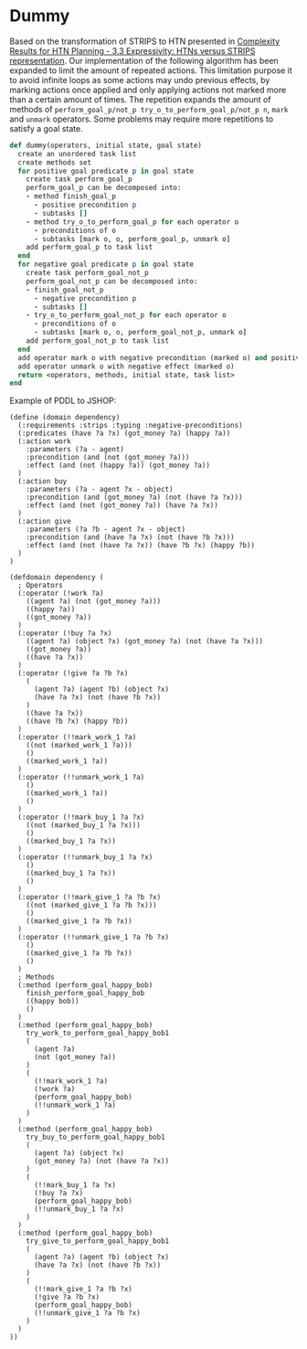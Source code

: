 # Dummy
Based on the transformation of STRIPS to HTN presented in [Complexity Results for HTN Planning - 3.3 Expressivity: HTNs versus STRIPS representation](https://pdfs.semanticscholar.org/fa4e/c2d29c9942ad290e6ac485e9d2c93f842d1c.pdf).
Our implementation of the following algorithm has been expanded to limit the amount of repeated actions.
This limitation purpose it to avoid infinite loops as some actions may undo previous effects, by marking actions once applied and only applying actions not marked more than a certain amount of times.
The repetition expands the amount of methods of ``perform_goal_p/not_p try_o_to_perform_goal_p/not_p n``, ``mark`` and ``unmark`` operators.
Some problems may require more repetitions to satisfy a goal state.

```Ruby
def dummy(operators, initial state, goal state)
  create an unordered task list
  create methods set
  for positive goal predicate p in goal state
    create task perform_goal_p
    perform_goal_p can be decomposed into:
    - method finish_goal_p
      - positive precondition p
      - subtasks []
    - method try_o_to_perform_goal_p for each operator o
      - preconditions of o
      - subtasks [mark o, o, perform_goal_p, unmark o]
    add perform_goal_p to task list
  end
  for negative goal predicate p in goal state
    create task perform_goal_not_p
    perform_goal_not_p can be decomposed into:
    - finish_goal_not_p
      - negative precondition p
      - subtasks []
    - try_o_to_perform_goal_not_p for each operator o
      - preconditions of o
      - subtasks [mark o, o, perform_goal_not_p, unmark o]
    add perform_goal_not_p to task list
  end
  add operator mark o with negative precondition (marked o) and positive effect (marked o)
  add operator unmark o with negative effect (marked o)
  return <operators, methods, initial state, task list>
end
```

Example of PDDL to JSHOP:

```Lisp
(define (domain dependency)
  (:requirements :strips :typing :negative-preconditions)
  (:predicates (have ?a ?x) (got_money ?a) (happy ?a))
  (:action work
    :parameters (?a - agent)
    :precondition (and (not (got_money ?a)))
    :effect (and (not (happy ?a)) (got_money ?a))
  )
  (:action buy
    :parameters (?a - agent ?x - object)
    :precondition (and (got_money ?a) (not (have ?a ?x)))
    :effect (and (not (got_money ?a)) (have ?a ?x))
  )
  (:action give
    :parameters (?a ?b - agent ?x - object)
    :precondition (and (have ?a ?x) (not (have ?b ?x)))
    :effect (and (not (have ?a ?x)) (have ?b ?x) (happy ?b))
  )
)
```

```Lisp
(defdomain dependency (
  ; Operators
  (:operator (!work ?a)
    ((agent ?a) (not (got_money ?a)))
    ((happy ?a))
    ((got_money ?a))
  )
  (:operator (!buy ?a ?x)
    ((agent ?a) (object ?x) (got_money ?a) (not (have ?a ?x)))
    ((got_money ?a))
    ((have ?a ?x))
  )
  (:operator (!give ?a ?b ?x)
    (
      (agent ?a) (agent ?b) (object ?x)
      (have ?a ?x) (not (have ?b ?x))
    )
    ((have ?a ?x))
    ((have ?b ?x) (happy ?b))
  )
  (:operator (!!mark_work_1 ?a)
    ((not (marked_work_1 ?a)))
    ()
    ((marked_work_1 ?a))
  )
  (:operator (!!unmark_work_1 ?a)
    ()
    ((marked_work_1 ?a))
    ()
  )
  (:operator (!!mark_buy_1 ?a ?x)
    ((not (marked_buy_1 ?a ?x)))
    ()
    ((marked_buy_1 ?a ?x))
  )
  (:operator (!!unmark_buy_1 ?a ?x)
    ()
    ((marked_buy_1 ?a ?x))
    ()
  )
  (:operator (!!mark_give_1 ?a ?b ?x)
    ((not (marked_give_1 ?a ?b ?x)))
    ()
    ((marked_give_1 ?a ?b ?x))
  )
  (:operator (!!unmark_give_1 ?a ?b ?x)
    ()
    ((marked_give_1 ?a ?b ?x))
    ()
  )
  ; Methods
  (:method (perform_goal_happy_bob)
    finish_perform_goal_happy_bob
    ((happy bob))
    ()
  )
  (:method (perform_goal_happy_bob)
    try_work_to_perform_goal_happy_bob1
    (
      (agent ?a)
      (not (got_money ?a))
    )
    (
      (!!mark_work_1 ?a)
      (!work ?a)
      (perform_goal_happy_bob)
      (!!unmark_work_1 ?a)
    )
  )
  (:method (perform_goal_happy_bob)
    try_buy_to_perform_goal_happy_bob1
    (
      (agent ?a) (object ?x)
      (got_money ?a) (not (have ?a ?x))
    )
    (
      (!!mark_buy_1 ?a ?x)
      (!buy ?a ?x)
      (perform_goal_happy_bob)
      (!!unmark_buy_1 ?a ?x)
    )
  )
  (:method (perform_goal_happy_bob)
    try_give_to_perform_goal_happy_bob1
    (
      (agent ?a) (agent ?b) (object ?x)
      (have ?a ?x) (not (have ?b ?x))
    )
    (
      (!!mark_give_1 ?a ?b ?x)
      (!give ?a ?b ?x)
      (perform_goal_happy_bob)
      (!!unmark_give_1 ?a ?b ?x)
    )
  )
))
```